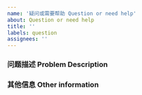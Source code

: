 ```yaml
---
name: '疑问或需要帮助 Question or need help'
about: Question or need help
title: ''
labels: question
assignees: ''
---
```


### 问题描述 Problem Description

<!-- 详细地描述问题，让大家都能理解。 -->
<!-- Describe the problem in detail so that everyone can understand. -->

### 其他信息 Other information

<!-- 如截图等其他信息可以贴在这里。 -->
<!-- Other information such as screenshots can be posted here. -->

